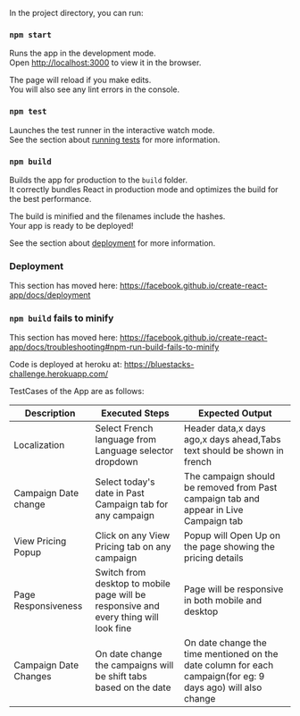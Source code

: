 


In the project directory, you can run:

### `npm start`

Runs the app in the development mode.<br />
Open [http://localhost:3000](http://localhost:3000) to view it in the browser.

The page will reload if you make edits.<br />
You will also see any lint errors in the console.

### `npm test`

Launches the test runner in the interactive watch mode.<br />
See the section about [running tests](https://facebook.github.io/create-react-app/docs/running-tests) for more information.

### `npm build`

Builds the app for production to the `build` folder.<br />
It correctly bundles React in production mode and optimizes the build for the best performance.

The build is minified and the filenames include the hashes.<br />
Your app is ready to be deployed!

See the section about [deployment](https://facebook.github.io/create-react-app/docs/deployment) for more information.


### Deployment

This section has moved here: https://facebook.github.io/create-react-app/docs/deployment

### `npm build` fails to minify

This section has moved here: https://facebook.github.io/create-react-app/docs/troubleshooting#npm-run-build-fails-to-minify

Code is deployed at heroku at:
https://bluestacks-challenge.herokuapp.com/

TestCases of the App are as follows:

| Description   | Executed Steps                |Expected Output                                           |
| ------------- | ----------------------------- | -------------------------------------------------------- |
| Localization  | Select French language from Language selector dropdown                  | Header data,x days ago,x days ahead,Tabs text should be shown in french                                            |
| Campaign Date change  | Select today's date in Past Campaign tab for any campaign                  | The campaign should be removed from Past campaign tab and appear in Live Campaign tab                                          |
| View Pricing Popup  | Click on any View Pricing tab on any campaign                  | Popup will Open Up on the page showing the pricing details                                          |
| Page Responsiveness  | Switch from desktop to mobile page will be responsive and every thing will look fine                  | Page will be responsive in both mobile and desktop                                          |
| Campaign Date Changes   | On date change the campaigns will be shift tabs based on the date                   |   On date change the time mentioned on the date column for each campaign(for eg: 9 days ago) will also change                                        | 
